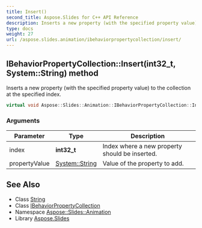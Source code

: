 ```yaml
---
title: Insert()
second_title: Aspose.Slides for C++ API Reference
description: Inserts a new property (with the specified property value) to the collection at the specified index.
type: docs
weight: 27
url: /aspose.slides.animation/ibehaviorpropertycollection/insert/
---
```

## IBehaviorPropertyCollection::Insert(int32_t, System::String) method


Inserts a new property (with the specified property value) to the collection at the specified index.

```cpp
virtual void Aspose::Slides::Animation::IBehaviorPropertyCollection::Insert(int32_t index, System::String propertyValue)=0
```


### Arguments

| Parameter | Type | Description |
| --- | --- | --- |
| index | **int32_t** | Index where a new property should be inserted. |
| propertyValue | [System::String](../../../system/string/) | Value of the property to add. |

## See Also

* Class [String](../../../system/string/)
* Class [IBehaviorPropertyCollection](../)
* Namespace [Aspose::Slides::Animation](../../)
* Library [Aspose.Slides](../../../)